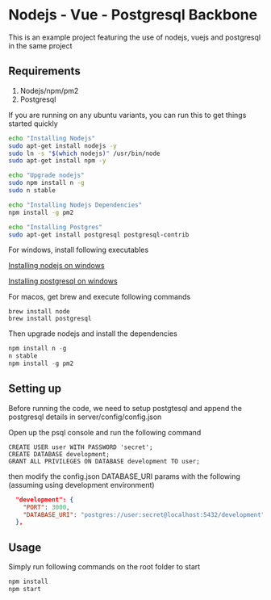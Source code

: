 # Nodejs - Vue - Postgresql Backbone
This is an example project featuring the use of nodejs, vuejs and postgresql in the same project

## Requirements
1. Nodejs/npm/pm2
2. Postgresql

If you are running on any ubuntu variants, you can run this to get things started quickly
```bash
echo "Installing Nodejs"
sudo apt-get install nodejs -y
sudo ln -s "$(which nodejs)" /usr/bin/node
sudo apt-get install npm -y

echo "Upgrade nodejs"
sudo npm install n -g
sudo n stable

echo "Installing Nodejs Dependencies"
npm install -g pm2

echo "Installing Postgres"
sudo apt-get install postgresql postgresql-contrib
```

For windows, install following executables

[Installing nodejs on windows](blog.teamtreehouse.com/install-node-js-npm-windows)

[Installing postgresql on windows](https://www.labkey.org/Documentation/wiki-page.view?name=installPostgreSQLWindows)

For macos, get brew and execute following commands
```shell
brew install node
brew install postgresql
```

Then upgrade nodejs and install the dependencies
```powershell
npm install n -g
n stable
npm install -g pm2
```

## Setting up
Before running the code, we need to setup postgtesql and append the postgresql details in server/config/config.json

Open up the psql console and run the following command
```psql
CREATE USER user WITH PASSWORD 'secret';
CREATE DATABASE development;
GRANT ALL PRIVILEGES ON DATABASE development TO user;
```

then modify the config.json DATABASE_URI params with the following (assuming using development environment)
```json
  "development": {
    "PORT": 3000,
    "DATABASE_URI": "postgres://user:secret@localhost:5432/development"
  },
```

## Usage
Simply run following commands on the root folder to start

```bash
npm install
npm start
```
